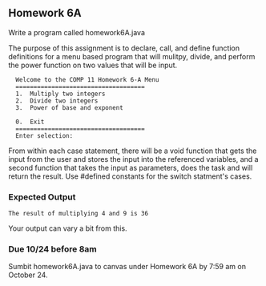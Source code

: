 ## Homework 6A

Write a program called homework6A.java

The purpose of this assignment is to declare, call, and define function definitions for a menu 
based program that will mulitpy, divide, and perform the power function on two values that will be input.

```console
  Welcome to the COMP 11 Homework 6-A Menu
  ====================================
  1.  Multiply two integers
  2.  Divide two integers
  3.  Power of base and exponent

  0.  Exit
  ====================================
  Enter selection:
```

From within each case statement, there will be a void function that gets the input from the user 
and stores the input into the referenced variables, and a second function that takes the input as 
parameters, does the task and will return the result. Use #defined constants for the switch 
statment's cases.

### Expected Output

```console
The result of multiplying 4 and 9 is 36
```

 Your output can vary a bit from this. 
 

### Due 10/24 before 8am

Sumbit homework6A.java to canvas under Homework 6A by 7:59 am on October 24.

